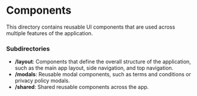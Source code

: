 # Components

This directory contains reusable UI components that are used across multiple features of the application.

### Subdirectories

- **/layout**: Components that define the overall structure of the application, such as the main app layout, side navigation, and top navigation.
- **/modals**: Reusable modal components, such as terms and conditions or privacy policy modals.
- **/shared**: Shared reusable components across the app.
